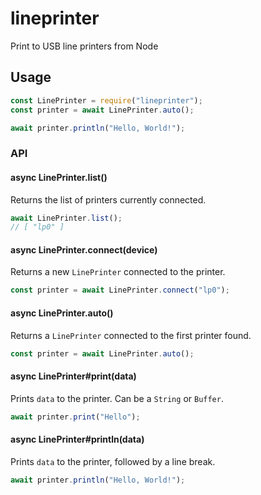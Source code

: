 # lineprinter

Print to USB line printers from Node

## Usage

``` javascript
const LinePrinter = require("lineprinter");
const printer = await LinePrinter.auto();

await printer.println("Hello, World!");
```

### API

#### async LinePrinter.list()

Returns the list of printers currently connected.

``` javascript
await LinePrinter.list();
// [ "lp0" ]
```

#### async LinePrinter.connect(device)

Returns a new `LinePrinter` connected to the printer.

``` javascript
const printer = await LinePrinter.connect("lp0");
```

#### async LinePrinter.auto()

Returns a `LinePrinter` connected to the first printer found.

``` javascript
const printer = await LinePrinter.auto();
```

#### async LinePrinter#print(data)

Prints `data` to the printer. Can be a `String` or `Buffer`.

``` javascript
await printer.print("Hello");
```

#### async LinePrinter#println(data)

Prints `data` to the printer, followed by a line break.


``` javascript
await printer.println("Hello, World!");
```
